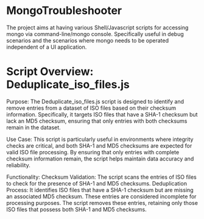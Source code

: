 # MongoTroubleshooter
The project aims at having various Shell/Javascript scripts for accessing mongo via command-line/mongo console. Specifically useful in debug scenarios and the scenarios where mongo needs to be operated independent of a UI application.   

# Script Overview: Deduplicate_iso_files.js
Purpose:
The Deduplicate_iso_files.js script is designed to identify and remove entries from a dataset of ISO files based on their checksum information. Specifically, it targets ISO files that have a SHA-1 checksum but lack an MD5 checksum, ensuring that only entries with both checksums remain in the dataset.

Use Case:
This script is particularly useful in environments where integrity checks are critical, and both SHA-1 and MD5 checksums are expected for valid ISO file processing. By ensuring that only entries with complete checksum information remain, the script helps maintain data accuracy and reliability.

Functionality:
Checksum Validation: The script scans the entries of ISO files to check for the presence of SHA-1 and MD5 checksums.
Deduplication Process:
It identifies ISO files that have a SHA-1 checksum but are missing an associated MD5 checksum.
These entries are considered incomplete for processing purposes.
The script removes these entries, retaining only those ISO files that possess both SHA-1 and MD5 checksums.


